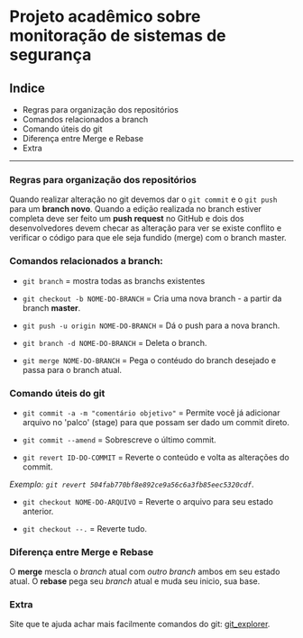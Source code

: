 # Projeto acadêmico sobre monitoração de sistemas de segurança

## Indice

* Regras para organização dos repositórios
* Comandos relacionados a branch
* Comando úteis do git
* Diferença entre Merge e Rebase
* Extra

---

### Regras para organização dos repositórios

Quando realizar alteração no git devemos dar o `git commit` e o `git push` para um **branch novo**.
Quando a edição realizada no branch estiver completa deve ser feito um **push request** no GitHub e dois dos desenvolvedores devem checar as alteração para ver se existe conflito e verificar o código para que ele seja fundido (merge) com o branch master.


### Comandos relacionados a branch:
- `git branch` = mostra todas as branchs existentes

- `git checkout -b NOME-DO-BRANCH` = Cria uma nova branch - a partir da branch **master**.

- `git push -u origin NOME-DO-BRANCH` = Dá o push para a nova branch.

- `git branch -d NOME-DO-BRANCH` = Deleta o branch.

- `git merge NOME-DO-BRANCH` = Pega o contéudo do branch desejado e passa para o branch atual.

### Comando úteis do git

- `git commit -a -m "comentário objetivo"` = Permite você já adicionar arquivo no 'palco' (stage) para que possam ser dado um commit direto.

- `git commit --amend` = Sobrescreve o último commit.

- `git revert ID-DO-COMMIT` = Reverte o conteúdo e volta as alterações do commit.

*Exemplo: `git revert 504fab770bf8e892ce9a56c6a3fb85eec5320cdf`*.

- `git checkout NOME-DO-ARQUIVO` = Reverte o arquivo para seu estado anterior.

- `git checkout --.` = Reverte tudo.

### Diferença entre Merge e Rebase

O **merge** mescla o *branch* atual com *outro branch* ambos em seu estado atual.
O **rebase** pega seu *branch* atual e muda seu inicio, sua base.


### Extra

Site que te ajuda achar mais facilmente comandos do git: [git_explorer](https://gitexplorer.com/).
